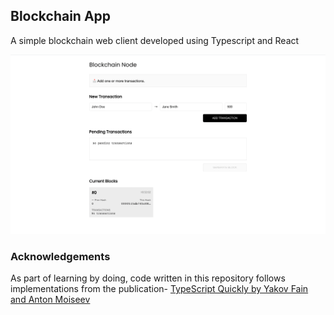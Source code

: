 ## Blockchain App

A simple blockchain web client developed using Typescript and React

![](./client/blockchain.png)

### Acknowledgements

As part of learning by doing, code written in this repository follows implementations from the publication- [TypeScript Quickly by Yakov Fain and Anton Moiseev](https://www.manning.com/books/typescript-quickly)